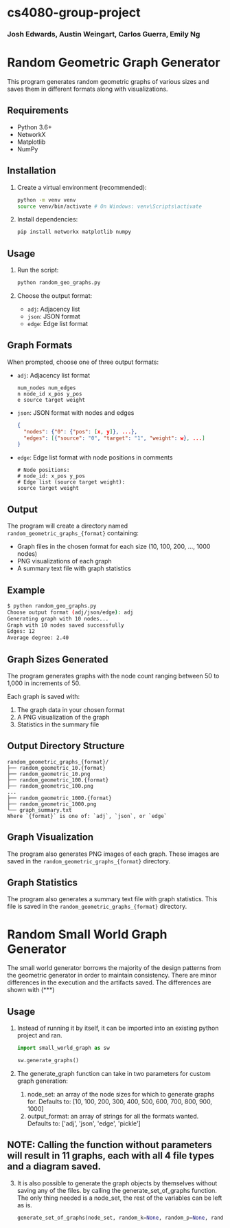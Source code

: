 # cs4080-group-project

### Josh Edwards, Austin Weingart, Carlos Guerra, Emily Ng

# Random Geometric Graph Generator

This program generates random geometric graphs of various sizes and saves them in different formats along with visualizations.

## Requirements

- Python 3.6+
- NetworkX
- Matplotlib
- NumPy

## Installation

1. Create a virtual environment (recommended):
   ```bash
   python -m venv venv
   source venv/bin/activate # On Windows: venv\Scripts\activate
   ```

2. Install dependencies:
   ```bash
   pip install networkx matplotlib numpy
   ```

## Usage

1. Run the script:  
   ```bash
   python random_geo_graphs.py
   ```

2. Choose the output format:
   - `adj`: Adjacency list  
   - `json`: JSON format  
   - `edge`: Edge list format

## Graph Formats

When prompted, choose one of three output formats:
- `adj`: Adjacency list format
  ```
  num_nodes num_edges
  n node_id x_pos y_pos
  e source target weight
  ```
- `json`: JSON format with nodes and edges
  ```json
  {
    "nodes": {"0": {"pos": [x, y]}, ...},
    "edges": [{"source": "0", "target": "1", "weight": w}, ...]
  }
  ```
- `edge`: Edge list format with node positions in comments
  ```
  # Node positions:
  # node_id: x_pos y_pos
  # Edge list (source target weight):
  source target weight
  ```

## Output

The program will create a directory named `random_geometric_graphs_{format}` containing:
- Graph files in the chosen format for each size (10, 100, 200, ..., 1000 nodes)
- PNG visualizations of each graph
- A summary text file with graph statistics

## Example

```bash
$ python random_geo_graphs.py
Choose output format (adj/json/edge): adj
Generating graph with 10 nodes...
Graph with 10 nodes saved successfully
Edges: 12
Average degree: 2.40
```


## Graph Sizes Generated

The program generates graphs with the node count ranging between 50 to 1,000 in increments of 50.

Each graph is saved with:
1. The graph data in your chosen format
2. A PNG visualization of the graph
3. Statistics in the summary file

## Output Directory Structure

```
random_geometric_graphs_{format}/
├── random_geometric_10.{format}
├── random_geometric_10.png
├── random_geometric_100.{format}
├── random_geometric_100.png
...
├── random_geometric_1000.{format}
├── random_geometric_1000.png
└── graph_summary.txt
Where `{format}` is one of: `adj`, `json`, or `edge`
```

## Graph Visualization

The program also generates PNG images of each graph. These images are saved in the `random_geometric_graphs_{format}` directory.    

## Graph Statistics

The program also generates a summary text file with graph statistics. This file is saved in the `random_geometric_graphs_{format}` directory.


# Random Small World Graph Generator

The small world generator borrows the majority of the design patterns from the geometric generator in order to maintain consistency.  There are minor differences in the execution and the artifacts saved.  The differences are shown with (***)

## Usage

1. Instead of running it by itself, it can be imported into an existing python project and ran. 
   ```python
   import small_world_graph as sw

   sw.generate_graphs()
   ```

2. The generate_graph function can take in two parameters for custom graph generation:
   1. node_set: an array of the node sizes for which to generate graphs for.  Defaults to:  [10, 100, 200, 300, 400, 500, 600, 700, 800, 900, 1000]
   2. output_format: an array of strings for all the formats wanted.  Defaults to: ['adj', 'json', 'edge', 'pickle']

## NOTE: Calling the function without parameters will result in 11 graphs, each with all 4 file types and a diagram saved.

   3. It is also possible to generate the graph objects by themselves without saving any of the files. by calling the generate_set_of_graphs function.  The only thing needed is a node_set, the rest of the variables can be left as is. 
      ```python
      generate_set_of_graphs(node_set, random_k=None, random_p=None, random_weights=False, seed=None)
      ```
   
